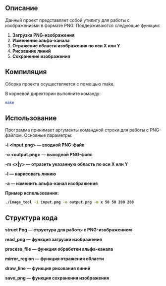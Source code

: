 ## Описание

Данный проект представляет собой утилиту для работы с изображениями в формате PNG. Поддерживаются следующие функции:

1. **Загрузка PNG-изображения**
2. **Изменение альфа-канала**
3. **Отражение области изображения по оси X или Y**
4. **Рисование линий**
5. **Сохранение изображения**

## Компиляция

Сборка проекта осуществляется с помощью make. 

В корневой директории выполните команду:
```sh
make
```
## Использование

Программа принимает аргументы командной строки для работы с PNG-файлом. Основные параметры:

**-i <input.png> — входной PNG-файл**

**-o <output.png> — выходной PNG-файл**

**-m <x|y> <left> <top> <right> <bottom> — отразить указанную область по оси X или Y**

**-l <x1> <y1> <x2> <y2> <thickness> <R> <G> <B> — нарисовать линию**

**-a <value> — изменить альфа-канал изображения**

Пример использования:

```sh
./image_tool -i input.png -o output.png -m x 50 50 200 200
```
## Структура кода

**struct Png — структура для работы с PNG-изображением**

**read_png — функция загрузки изображения**

**process_file — функция обработки альфа-канала**

**mirror_region — функция отражения области**

**draw_line — функция рисования линий**

**save_png — функция сохранения изображения**
